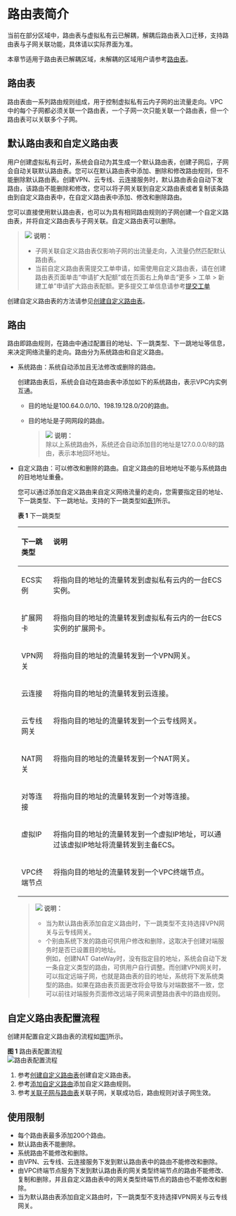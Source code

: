 # 路由表简介<a name="vpc_route01_0001"></a>

当前在部分区域中，路由表与虚拟私有云已解耦，解耦后路由表入口迁移，支持路由表与子网关联功能，具体请以实际界面为准。

本章节适用于路由表已解耦区域，未解耦的区域用户请参考[路由表](路由表-UG.md)。

## 路由表<a name="zh-cn_topic_0212076956_section16876512249"></a>

路由表由一系列路由规则组成，用于控制虚拟私有云内子网的出流量走向。VPC中的每个子网都必须关联一个路由表，一个子网一次只能关联一个路由表，但一个路由表可以关联多个子网。

## 默认路由表和自定义路由表<a name="zh-cn_topic_0212076956_section6611164205816"></a>

用户创建虚拟私有云时，系统会自动为其生成一个默认路由表，创建子网后，子网会自动关联默认路由表。您可以在默认路由表中添加、删除和修改路由规则，但不能删除默认路由表。创建VPN、云专线、云连接服务时，默认路由表会自动下发路由，该路由不能删除和修改，您可以将子网关联到自定义路由表或者复制该条路由到自定义路由表中，在自定义路由表中添加、修改和删除路由。

您可以直接使用默认路由表，也可以为具有相同路由规则的子网创建一个自定义路由表，并将自定义路由表与子网关联。自定义路由表可以删除。

>![](public_sys-resources/icon-note.gif) **说明：**   
>-   子网关联自定义路由表仅影响子网的出流量走向，入流量仍然匹配默认路由表。  
>-   当前自定义路由表需提交工单申请，如需使用自定义路由表，请在创建路由表页面单击“申请扩大配额”或在页面右上角单击“更多 \> 工单 \> 新建工单”申请扩大路由表配额。更多提交工单信息请参考[提交工单](https://support.huaweicloud.com/usermanual-ticket/zh-cn_topic_0127038618.html)  

创建自定义路由表的方法请参见[创建自定义路由表](创建自定义路由表.md)。

## 路由<a name="zh-cn_topic_0212076956_section1285819527334"></a>

路由即路由规则，在路由中通过配置目的地址、下一跳类型、下一跳地址等信息，来决定网络流量的走向。路由分为系统路由和自定义路由。

-   系统路由：系统自动添加且无法修改或删除的路由。

    创建路由表后，系统会自动在路由表中添加如下的系统路由，表示VPC内实例互通。

    -   目的地址是100.64.0.0/10、198.19.128.0/20的路由。
    -   目的地址是子网网段的路由。

        >![](public_sys-resources/icon-note.gif) **说明：**   
        >除以上系统路由外，系统还会自动添加目的地址是127.0.0.0/8的路由，表示本地回环地址。  


-   自定义路由：可以修改和删除的路由。自定义路由的目地地址不能与系统路由的目地地址重叠。

    您可以通过添加自定义路由来自定义网络流量的走向，您需要指定目的地址、下一跳类型、下一跳地址。支持的下一跳类型如[表1](#zh-cn_topic_0212076956_table1727714140542)所示。

    **表 1**  下一跳类型

    <a name="zh-cn_topic_0212076956_table1727714140542"></a>
    <table><thead align="left"><tr id="zh-cn_topic_0212076956_row13277814115411"><th class="cellrowborder" valign="top" width="15.129999999999999%" id="mcps1.2.3.1.1"><p id="zh-cn_topic_0212076956_p1427720144540"><a name="zh-cn_topic_0212076956_p1427720144540"></a><a name="zh-cn_topic_0212076956_p1427720144540"></a>下一跳类型</p>
    </th>
    <th class="cellrowborder" valign="top" width="84.87%" id="mcps1.2.3.1.2"><p id="zh-cn_topic_0212076956_p6277114195415"><a name="zh-cn_topic_0212076956_p6277114195415"></a><a name="zh-cn_topic_0212076956_p6277114195415"></a>说明</p>
    </th>
    </tr>
    </thead>
    <tbody><tr id="zh-cn_topic_0212076956_row112771014105411"><td class="cellrowborder" valign="top" width="15.129999999999999%" headers="mcps1.2.3.1.1 "><p id="zh-cn_topic_0212076956_p1927719149547"><a name="zh-cn_topic_0212076956_p1927719149547"></a><a name="zh-cn_topic_0212076956_p1927719149547"></a>ECS实例</p>
    </td>
    <td class="cellrowborder" valign="top" width="84.87%" headers="mcps1.2.3.1.2 "><p id="zh-cn_topic_0212076956_p17277161415418"><a name="zh-cn_topic_0212076956_p17277161415418"></a><a name="zh-cn_topic_0212076956_p17277161415418"></a>将指向目的地址的流量转发到虚拟私有云内的一台ECS实例。</p>
    </td>
    </tr>
    <tr id="zh-cn_topic_0212076956_row327761465419"><td class="cellrowborder" valign="top" width="15.129999999999999%" headers="mcps1.2.3.1.1 "><p id="zh-cn_topic_0212076956_p827791485414"><a name="zh-cn_topic_0212076956_p827791485414"></a><a name="zh-cn_topic_0212076956_p827791485414"></a>扩展网卡</p>
    </td>
    <td class="cellrowborder" valign="top" width="84.87%" headers="mcps1.2.3.1.2 "><p id="zh-cn_topic_0212076956_p10750143185612"><a name="zh-cn_topic_0212076956_p10750143185612"></a><a name="zh-cn_topic_0212076956_p10750143185612"></a>将指向目的地址的流量转发到虚拟私有云内的一台ECS实例的扩展网卡。</p>
    </td>
    </tr>
    <tr id="zh-cn_topic_0212076956_row427719141546"><td class="cellrowborder" valign="top" width="15.129999999999999%" headers="mcps1.2.3.1.1 "><p id="zh-cn_topic_0212076956_p4277101416541"><a name="zh-cn_topic_0212076956_p4277101416541"></a><a name="zh-cn_topic_0212076956_p4277101416541"></a>VPN网关</p>
    </td>
    <td class="cellrowborder" valign="top" width="84.87%" headers="mcps1.2.3.1.2 "><p id="zh-cn_topic_0212076956_p7277514165419"><a name="zh-cn_topic_0212076956_p7277514165419"></a><a name="zh-cn_topic_0212076956_p7277514165419"></a>将指向目的地址的流量转发到一个VPN网关。</p>
    </td>
    </tr>
    <tr id="zh-cn_topic_0212076956_row112771314145417"><td class="cellrowborder" valign="top" width="15.129999999999999%" headers="mcps1.2.3.1.1 "><p id="zh-cn_topic_0212076956_p227741425411"><a name="zh-cn_topic_0212076956_p227741425411"></a><a name="zh-cn_topic_0212076956_p227741425411"></a>云连接</p>
    </td>
    <td class="cellrowborder" valign="top" width="84.87%" headers="mcps1.2.3.1.2 "><p id="zh-cn_topic_0212076956_p13277014125420"><a name="zh-cn_topic_0212076956_p13277014125420"></a><a name="zh-cn_topic_0212076956_p13277014125420"></a>将指向目的地址的流量转发到云连接。</p>
    </td>
    </tr>
    <tr id="zh-cn_topic_0212076956_row62774144548"><td class="cellrowborder" valign="top" width="15.129999999999999%" headers="mcps1.2.3.1.1 "><p id="zh-cn_topic_0212076956_p1277314115417"><a name="zh-cn_topic_0212076956_p1277314115417"></a><a name="zh-cn_topic_0212076956_p1277314115417"></a>云专线网关</p>
    </td>
    <td class="cellrowborder" valign="top" width="84.87%" headers="mcps1.2.3.1.2 "><p id="zh-cn_topic_0212076956_p132774141542"><a name="zh-cn_topic_0212076956_p132774141542"></a><a name="zh-cn_topic_0212076956_p132774141542"></a>将指向目的地址的流量转发到一个云专线网关。</p>
    </td>
    </tr>
    <tr id="zh-cn_topic_0212076956_row112776144548"><td class="cellrowborder" valign="top" width="15.129999999999999%" headers="mcps1.2.3.1.1 "><p id="zh-cn_topic_0212076956_p227791413548"><a name="zh-cn_topic_0212076956_p227791413548"></a><a name="zh-cn_topic_0212076956_p227791413548"></a>NAT网关</p>
    </td>
    <td class="cellrowborder" valign="top" width="84.87%" headers="mcps1.2.3.1.2 "><p id="zh-cn_topic_0212076956_p0277181475413"><a name="zh-cn_topic_0212076956_p0277181475413"></a><a name="zh-cn_topic_0212076956_p0277181475413"></a>将指向目的地址的流量转发到一个NAT网关。</p>
    </td>
    </tr>
    <tr id="zh-cn_topic_0212076956_row10277171416546"><td class="cellrowborder" valign="top" width="15.129999999999999%" headers="mcps1.2.3.1.1 "><p id="zh-cn_topic_0212076956_p1727714149546"><a name="zh-cn_topic_0212076956_p1727714149546"></a><a name="zh-cn_topic_0212076956_p1727714149546"></a>对等连接</p>
    </td>
    <td class="cellrowborder" valign="top" width="84.87%" headers="mcps1.2.3.1.2 "><p id="zh-cn_topic_0212076956_p22771814135413"><a name="zh-cn_topic_0212076956_p22771814135413"></a><a name="zh-cn_topic_0212076956_p22771814135413"></a>将指向目的地址的流量转发到一个对等连接。</p>
    </td>
    </tr>
    <tr id="zh-cn_topic_0212076956_row1781535195512"><td class="cellrowborder" valign="top" width="15.129999999999999%" headers="mcps1.2.3.1.1 "><p id="zh-cn_topic_0212076956_p27863516551"><a name="zh-cn_topic_0212076956_p27863516551"></a><a name="zh-cn_topic_0212076956_p27863516551"></a>虚拟IP</p>
    </td>
    <td class="cellrowborder" valign="top" width="84.87%" headers="mcps1.2.3.1.2 "><p id="zh-cn_topic_0212076956_p978123515556"><a name="zh-cn_topic_0212076956_p978123515556"></a><a name="zh-cn_topic_0212076956_p978123515556"></a>将指向目的地址的流量转发到一个虚拟IP地址，可以通过该虚拟IP地址将流量转发到主备ECS。</p>
    </td>
    </tr>
    <tr id="zh-cn_topic_0212076956_row1653212151559"><td class="cellrowborder" valign="top" width="15.129999999999999%" headers="mcps1.2.3.1.1 "><p id="zh-cn_topic_0212076956_p1753341525512"><a name="zh-cn_topic_0212076956_p1753341525512"></a><a name="zh-cn_topic_0212076956_p1753341525512"></a>VPC终端节点</p>
    </td>
    <td class="cellrowborder" valign="top" width="84.87%" headers="mcps1.2.3.1.2 "><p id="zh-cn_topic_0212076956_p8533101585519"><a name="zh-cn_topic_0212076956_p8533101585519"></a><a name="zh-cn_topic_0212076956_p8533101585519"></a>将指向目的地址的流量转发到一个VPC终端节点。</p>
    </td>
    </tr>
    </tbody>
    </table>

    >![](public_sys-resources/icon-note.gif) **说明：**   
    >-   当为默认路由表添加自定义路由时，下一跳类型不支持选择VPN网关与云专线网关。  
    >-   个别由系统下发的路由可供用户修改和删除，这取决于创建对端服务时是否已设置目的地址。  
    >    例如，创建NAT GateWay时，没有指定目的地址，系统会自动下发一条自定义类型的路由，可供用户自行调整。而创建VPN网关时，可以指定远端子网，也就是路由表的目的地址，系统将下发系统类型的路由。如果在路由表页面更改将会导致与对端数据不一致，您可以前往对端服务页面修改远端子网来调整路由表中的路由规则。  


## 自定义路由表配置流程<a name="zh-cn_topic_0212076956_section1642985916554"></a>

创建并配置自定义路由表的流程如[图1](#zh-cn_topic_0212076956_fig16862186152219)所示。

**图 1**  路由表配置流程<a name="zh-cn_topic_0212076956_fig16862186152219"></a>  
![](figures/路由表配置流程.png "路由表配置流程")

1.  参考[创建自定义路由表](创建自定义路由表.md)创建自定义路由表。
2.  参考[添加自定义路由](添加自定义路由-1.md)添加自定义路由规则。
3.  参考[关联子网与路由表](关联子网与路由表.md)关联子网，关联成功后，路由规则对该子网生效。

## 使用限制<a name="zh-cn_topic_0212076956_section195914453249"></a>

-   每个路由表最多添加200个路由。
-   默认路由表不能删除。
-   系统路由不能修改和删除。
-   由VPN、云专线、云连接服务下发到默认路由表中的路由不能修改和删除。
-   由VPC终端节点服务下发到默认路由表的网关类型终端节点的路由不能修改、复制和删除，并且自定义路由表中的网关类型终端节点的路由也不能修改和删除。
-   当为默认路由表添加自定义路由时，下一跳类型不支持选择VPN网关与云专线网关。

